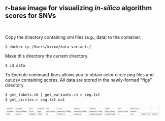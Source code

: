 ## r-base image for visualizing _in-silico_ algorithm scores for SNVs ##  
 <br /> 

Copy the directory containing xml files (e.g., data) to the container.

```
$ docker cp /Users/xxxxx/data variant:/
```

Make this directory the current directory.

``` 
$ cd data
 ```

To Execute command-lines allows you to obtain color circle png files and out.csv containing scores. All data are stored in the newly-formed "figs" directory.


```
$ get_labels.sh | get_variants.sh > seq.txt
$ get_circles.r seq.txt out
```


![](./algorithms2.png)

